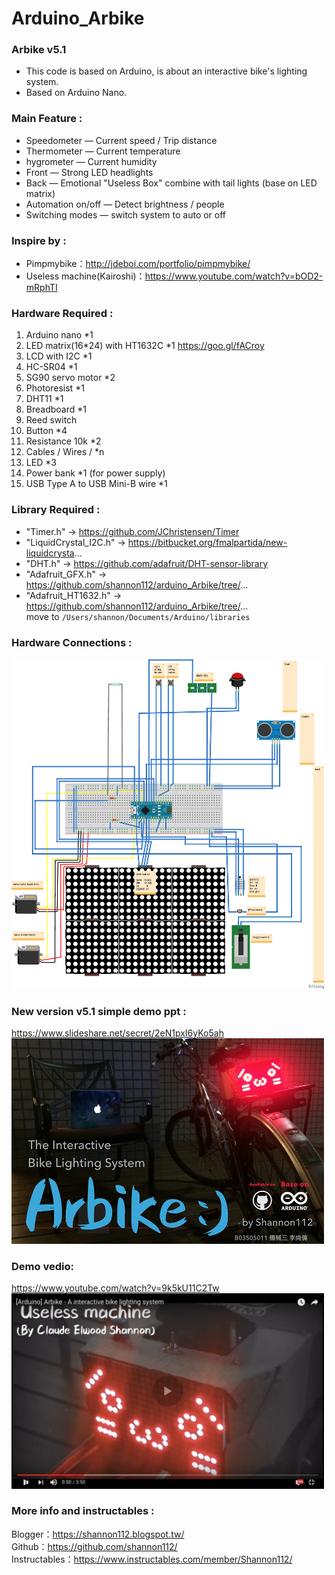# Arduino_Arbike
### Arbike v5.1  
* This code is based on Arduino, is about an interactive bike's lighting system.  
* Based on Arduino Nano.  
  
### Main Feature :   
* Speedometer — Current speed / Trip distance  
* Thermometer — Current temperature  
* hygrometer — Current humidity  
* Front — Strong LED headlights  
* Back — Emotional "Useless Box" combine with tail lights (base on LED matrix)  
* Automation on/off — Detect brightness / people  
* Switching modes — switch system to auto or off  
  
### Inspire by : 
* Pimpmybike：http://jdeboi.com/portfolio/pimpmybike/
* Useless machine(Kairoshi)：https://www.youtube.com/watch?v=bOD2-mRphTI
  
### Hardware Required : 
1. Arduino nano *1
2. LED matrix(16*24) with HT1632C *1 https://goo.gl/fACroy
3. LCD with I2C *1
4. HC-SR04 *1
5. SG90 servo motor *2
6. Photoresist *1
7. DHT11 *1
8. Breadboard *1
9. Reed switch
10. Button *4
11. Resistance 10k *2
12. Cables / Wires / *n
13. LED *3
14. Power bank *1 (for power supply)
15. USB Type A to USB Mini-B wire *1
  
### Library Required : 
* "Timer.h" -> https://github.com/JChristensen/Timer
* "LiquidCrystal_I2C.h" -> https://bitbucket.org/fmalpartida/new-liquidcrysta...
* "DHT.h" -> https://github.com/adafruit/DHT-sensor-library
* "Adafruit_GFX.h" -> https://github.com/shannon112/arduino_Arbike/tree/...
* "Adafruit_HT1632.h" -> https://github.com/shannon112/arduino_Arbike/tree/...  
move to ```/Users/shannon/Documents/Arduino/libraries```  
  
### Hardware Connections :
<img src="https://raw.githubusercontent.com/shannon112/arduino_Arbike/new-master/image04.png" width="500">
  
### New version v5.1 simple demo ppt :  
https://www.slideshare.net/secret/2eN1pxI6yKo5ah  
<img src="https://raw.githubusercontent.com/shannon112/arduino_Arbike/new-master/image02.png" width="500">
  
### Demo vedio:
https://www.youtube.com/watch?v=9k5kU11C2Tw
<img src="https://raw.githubusercontent.com/shannon112/arduino_Arbike/new-master/image03.png" width="500">
  
### More info and instructables : 
Blogger：https://shannon112.blogspot.tw/  
Github：https://github.com/shannon112/   
Instructables：https://www.instructables.com/member/Shannon112/  
